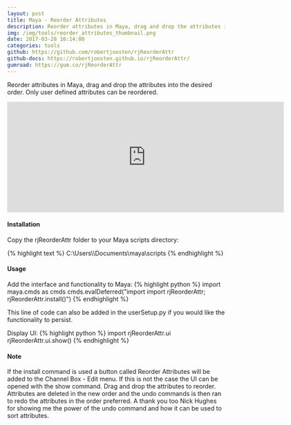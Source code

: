 ```yaml
---
layout: post
title: Maya - Reorder Attributes
description: Reorder attributes in Maya, drag and drop the attributes into the desired order. Only user defined attributes can be reordered.
img: /img/tools/reorder_attributes_thumbnail.png
date: 2017-03-28 16:14:00
categories: tools
github: https://github.com/robertjoosten/rjReorderAttr
github-docs: https://robertjoosten.github.io/rjReorderAttr/
gumroad: https://gum.co/rjReorderAttr
---
```

<p class="justify">Reorder attributes in Maya, drag and drop the attributes into the desired order. Only user defined attributes can be reordered.</p>

<p align="center"><iframe src="https://player.vimeo.com/video/210495749?color=ff9933&title=0&byline=0&portrait=0" width="640" height="256" frameborder="0" webkitallowfullscreen mozallowfullscreen allowfullscreen></iframe></p>

<h4>Installation</h4> 
<p class="justify">Copy the rjReorderAttr folder to your Maya scripts directory: </p>
{% highlight text %}
C:\Users\<USER>\Documents\maya\scripts
{% endhighlight %}

<h4>Usage</h4> 
Add the interface and functionality to Maya:
{% highlight python %}
import maya.cmds as cmds 
cmds.evalDeferred("import import rjReorderAttr; rjReorderAttr.install()")
{% endhighlight %}
<p class="justify">This line of code can also be added in the userSetup.py if you would like the functionality to persist. </p>

Display UI:
{% highlight python %}
import rjReorderAttr.ui 
rjReorderAttr.ui.show()
{% endhighlight %}

<h4>Note</h4> 
<p class="justify">If the install command is used a button called Reorder Attributes will be added to the Channel Box - Edit menu. If this is not the case the UI can be opened with the show command. Drag and drop the attributes to reorder. Attributes are deleted in the new order and the undo commands is then ran to redo the attributes in the order preferred. A thank you too Nick Hughes for showing me the power of the undo command and how it can be used to sort attributes.</p>

